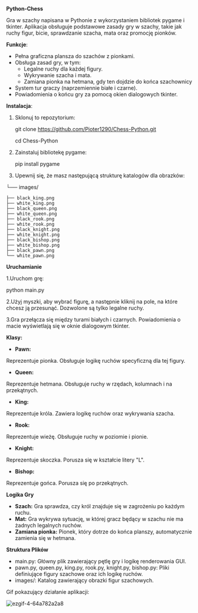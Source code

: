 **Python-Chess**

Gra w szachy napisana w Pythonie z wykorzystaniem bibliotek pygame i tkinter. Aplikacja obsługuje podstawowe zasady gry w szachy, takie jak ruchy figur, bicie, sprawdzanie szacha, mata oraz promocję pionków.

**Funkcje**:
* Pełna graficzna plansza do szachów z pionkami.
* Obsługa zasad gry, w tym:
  * Legalne ruchy dla każdej figury.
  * Wykrywanie szacha i mata.
  * Zamiana pionka na hetmana, gdy ten dojdzie do końca szachownicy
* System tur graczy (naprzemiennie białe i czarne).
* Powiadomienia o końcu gry za pomocą okien dialogowych tkinter.

**Instalacja**:
1. Sklonuj to repozytorium:
   
   git clone https://github.com/Pioter1290/Chess-Python.git
   
   cd Chess-Python

2. Zainstaluj bibliotekę pygame:
 
   pip install pygame

3. Upewnij się, że masz następującą strukturę katalogów dla obrazków:
   
   
└── images/

    ├── black_king.png
    ├── white_king.png
    ├── black_queen.png
    ├── white_queen.png
    ├── black_rook.png
    ├── white_rook.png
    ├── black_knight.png
    ├── white_knight.png
    ├── black_bishop.png
    ├── white_bishop.png
    ├── black_pawn.png
    └── white_pawn.png


**Uruchamianie**

1.Uruchom grę:
   
  python main.py
   
2.Użyj myszki, aby wybrać figurę, a następnie kliknij na pole, na które chcesz ją przesunąć. Dozwolone są tylko legalne ruchy.

3.Gra przełącza się między turami białych i czarnych. Powiadomienia o macie wyświetlają się w oknie dialogowym tkinter.

**Klasy:**

* **Pawn:**
  
Reprezentuje pionka. Obsługuje logikę ruchów specyficzną dla tej figury.

* **Queen:**
  
Reprezentuje hetmana. Obsługuje ruchy w rzędach, kolumnach i na przekątnych.

* **King:**
  
Reprezentuje króla. Zawiera logikę ruchów oraz wykrywania szacha.

* **Rook:**
  
Reprezentuje wieżę. Obsługuje ruchy w poziomie i pionie.

* **Knight:**
  
Reprezentuje skoczka. Porusza się w kształcie litery "L".

* **Bishop:**
  
Reprezentuje gońca. Porusza się po przekątnych.

**Logika Gry**

* **Szach:** Gra sprawdza, czy król znajduje się w zagrożeniu po każdym ruchu.
* **Mat:** Gra wykrywa sytuację, w której gracz będący w szachu nie ma żadnych legalnych ruchów.
* **Zamiana pionka:** Pionek, który dotrze do końca planszy, automatycznie zamienia się w hetmana.

  

**Struktura Plików**
- main.py: Główny plik zawierający pętlę gry i logikę renderowania GUI.
- pawn.py, queen.py, king.py, rook.py, knight.py, bishop.py: Pliki definiujące figury szachowe oraz ich logikę ruchów.
- images/: Katalog zawierający obrazki figur szachowych.


Gif pokazujący działanie aplikacji:

  
![ezgif-4-64a782a2a8](https://github.com/user-attachments/assets/211f56f4-bafe-4036-9d9f-99db00e56884)
